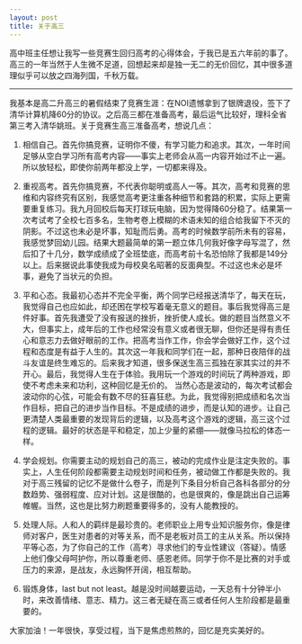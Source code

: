 ```yaml
---
layout: post
title: 关于高三
---
```


高中班主任想让我写一些竞赛生回归高考的心得体会，于我已是五六年前的事了。高三的一年当然于人生微不足道，回想起来却是独一无二的无价回忆，其中很多道理似乎可以放之四海列国，千秋万载。

------

我基本是高二升高三的暑假结束了竞赛生涯：在NOI遗憾拿到了银牌退役，签下了清华计算机降60分的协议。之后高三都在准备高考，最后运气比较好，理科全省第三考入清华姚班。关于竞赛生高三准备高考，想说几点：

1. 相信自己。首先你搞竞赛，证明你不傻，有学习能力和追求。其次，一年时间足够从空白学习所有高考内容——事实上老师会从高一内容开始过不止一遍。所以放轻松，即使你前两年都没上学，一切都来得及。

2. 重视高考。首先你搞竞赛，不代表你聪明或高人一等。其次，高考和竞赛的思维和内容终究有区别，我感觉高考更注重各种细节和套路的积累，实际上更需要重复练习。我九月回校后每天打球玩电脑，因为觉得降60分稳了。结果第一次考试考了全校七百多名，生物考卷上模糊的术语未知的组合给我留下不灭的阴影。不过这也未必是坏事，知耻而后勇。高考的时候数学前所未有的容易，我感觉梦回幼儿园。结果大题最简单的第一题立体几何我好像字母写混了，然后扣了十几分，数学成绩成了全班垫底，而高考前十名恐怕除了我都是149分以上。后来据说此事使我成为母校臭名昭著的反面典型。不过这也未必是坏事，避免了当状元的负担。

3. 平和心态。我最初心态并不完全平衡，两个同学已经报送清华了，每天在玩，我觉得自己也应如此，却还困在学校写着毫无意义的题目。事后我觉得高三是件好事。首先我遭受了没有报送的挫折，挫折使人成长。做的题目当然意义不大，但事实上，成年后的工作也经常没有意义或者很无聊，但你还是得有责任心和意志力去做好眼前的工作。把高考当作工作，你会学会做好工作，这个过程和态度是有益于人生的。其次这一年我和同学们在一起，那种日夜陪伴的战斗友谊是终生难忘的。后来我才知道，很多保送生高三孤独在家其实过的并不开心。最后，我觉得人生在于体验。我用玩一个游戏的时间玩了两种游戏，即使不考虑未来和功利，这种回忆是无价的。
当然心态是波动的，每次考试都会波动你的心弦，可能会有数不尽的狂喜狂悲。为此，我觉得别把成绩和名次当作目标，把自己的进步当作目标。不是成绩的进步，而是认知的进步。让自己更清楚人类最重要的发现背后的逻辑，以及高考这个游戏的逻辑，高三这个过程的逻辑。最好的状态是平和稳定，加上少量的紧绷——就像马拉松的体态一样。

4. 学会规划。你需要主动的规划自己的高三，被动的完成作业是注定失败的。事实上，人生任何阶段都需要主动规划时间和任务，被动做工作都是失败的。我对于高三残留的记忆不是做什么卷子，而是列下条目分析自己各科各部分的分数趋势、强弱程度、应对计划。这是很酷的，也是很爽的，像是跳出自己运筹帷幄。当然，这也是比努力刷题重要得多的，没有人能教授的。

5. 处理人际。人和人的羁绊是最珍贵的。老师职业上用专业知识服务你，像是律师对客户，医生对患者的对等关系，而不是老板对员工的主从关系。所以保持平等心态，为了你自己的工作（高考）寻求他们的专业性建议（答疑）。情感上他们像父母呵护你，所以尊重老师、感恩老师。同学于你不是比赛的对手或压力的来源，是战友，永远胸怀开阔，相互帮助。

6. 锻炼身体，last but not least。越是没时间越要运动，一天总有十分钟半小时，来改善情绪、意志、精力。这三者无疑在高三或者任何人生阶段都是最重要的。

大家加油！一年很快，享受过程，当下是焦虑煎熬的，回忆是充实美好的。